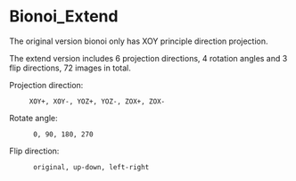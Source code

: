 # Bionoi_Extend
The original version bionoi only has XOY principle direction projection.  

The extend version includes 6 projection directions, 4 rotation angles and 3 flip directions, 72 images in total.  

Projection direction:  

         XOY+, XOY-, YOZ+, YOZ-, ZOX+, ZOX-  
	
Rotate angle:  

          0, 90, 180, 270  
	 
Flip  direction:  

          original, up-down, left-right  
	 
